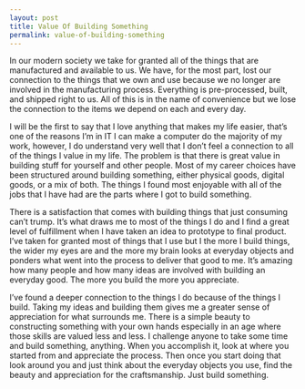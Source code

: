 ```yaml
---
layout: post
title: Value Of Building Something
permalink: value-of-building-something
---
```




In our modern society we take for granted all of the things that are manufactured and available to us. We have, for the most part, lost our connection to the things that we own and use because we no longer are involved in the manufacturing process. Everything is pre-processed, built, and shipped right to us. All of this is in the name of convenience but we lose the connection to the items we depend on each and every day.

I will be the first to say that I love anything that makes my life easier, that’s one of the reasons I’m in IT I can make a computer do the majority of my work, however, I do understand very well that I don’t feel a connection to all of the things I value in my life. The problem is that there is great value in building stuff for yourself and other people. Most of my career choices have been structured around building something, either physical goods, digital goods, or a mix of both. The things I found most enjoyable with all of the jobs that I have had are the parts where I got to build something.

There is a satisfaction that comes with building things that just consuming can’t trump. It’s what draws me to most of the things I do and I find a great level of fulfillment when I have taken an idea to prototype to final product. I’ve taken for granted most of things that I use but I the more I build things, the wider my eyes are and the more my brain looks at everyday objects and ponders what went into the process to deliver that good to me. It’s amazing how many people and how many ideas are involved with building an everyday good. The more you build the more you appreciate.

I’ve found a deeper connection to the things I do because of the things I build. Taking my ideas and building them gives me a greater sense of appreciation for what surrounds me. There is a simple beauty to constructing something with your own hands especially in an age where those skills are valued less and less. I challenge anyone to take some time and build something, anything. When you accomplish it, look at where you started from and appreciate the process. Then once you start doing that look around you and just think about the everyday objects you use, find the beauty and appreciation for the craftsmanship. Just build something.
